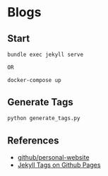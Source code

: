 # Blogs

## Start

```bash
bundle exec jekyll serve

OR

docker-compose up
```

## Generate Tags

```bash
python generate_tags.py
```

## References

- [github/personal-website](https://github.com/github/personal-website)
- [Jekyll Tags on Github Pages](https://longqian.me/2017/02/09/github-jekyll-tag/)

